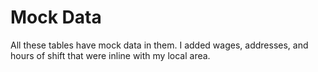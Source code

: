 # Mock Data

All these tables have mock data in them. I added wages, addresses, and hours of shift that were inline with my local area.
